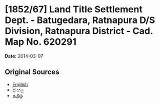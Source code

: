 # [1852/67] Land Title Settlement Dept. - Batugedara, Ratnapura D/S Division, Ratnapura District - Cad. Map No. 620291

**Date:** 2014-03-07

## Original Sources

- [English](https://documents.gov.lk/view/extra-gazettes/2014/3/1852-67_E.pdf)
- [සිංහල](https://documents.gov.lk/view/extra-gazettes/2014/3/1852-67_S.pdf)
- [தமிழ்](https://documents.gov.lk/view/extra-gazettes/2014/3/1852-67_T.pdf)
